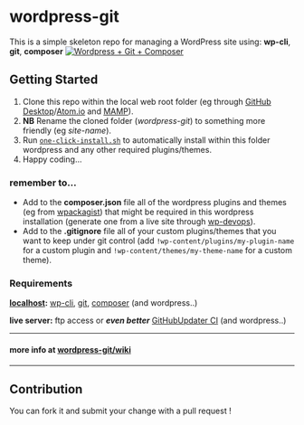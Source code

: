 # wordpress-git

This is a simple skeleton repo for managing a WordPress site using: **wp-cli**, **git**, **composer**
[![Wordpress + Git + Composer](https://raruto.github.io/img/wordpress-git-composer.jpg)](https://raruto.github.io)

## Getting Started

1. Clone this repo within the local web root folder (eg through [GitHub Desktop](https://desktop.github.com/)/[Atom.io](https://atom.io/) and [MAMP](https://www.mamp.info/)).
2. **NB** Rename the cloned folder (_wordpress-git_) to something more friendly (eg _site-name_).
3. Run [`one-click-install.sh`](./one-click-install.sh) to automatically install within this folder wordpress and any other required plugins/themes.
6. Happy coding...

### remember to...
- Add to the **composer.json** file all of the wordpress plugins and themes (eg from [wpackagist](http://wpackagist.org/)) that might be required in this wordpress installation (generate one from a live site through [wp-devops](https://github.com/Raruto/wp-devops)).
- Add to the **.gitignore** file all of your custom plugins/themes that you want to keep under git control (add `!wp-content/plugins/my-plugin-name` for a custom plugin and `!wp-content/themes/my-theme-name` for a custom theme).

### Requirements
**[localhost](http://127.0.0.1):** [wp-cli](https://github.com/Raruto/wordpress-git/wiki/Installations#installing-wp-cli), [git](https://github.com/Raruto/wordpress-git/wiki/Installations#installing-git), [composer](https://github.com/Raruto/wordpress-git/wiki/Installations#installing-composer) (and wordpress..)

**live server:** ftp access or _**even better**_ [GitHubUpdater CI](https://medium.com/@limikael/continuous-integration-for-wordpress-d152ec4852e5) (and wordpress..)

---

#### more info at [wordpress-git/wiki](https://github.com/Raruto/wordpress-git/wiki)

---

## Contribution

 You can fork it and submit your change with a pull request !
